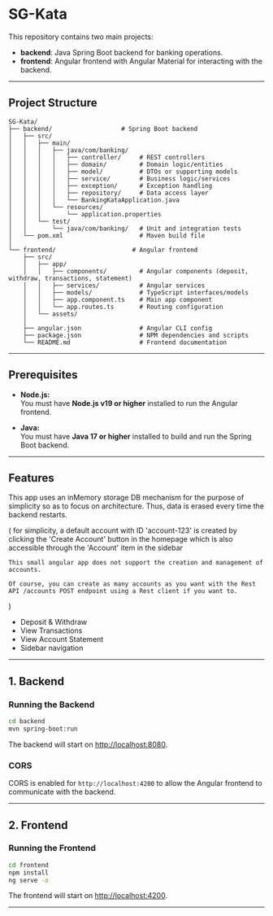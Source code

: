 # SG-Kata

This repository contains two main projects:

- **backend**: Java Spring Boot backend for banking operations.
- **frontend**: Angular frontend with Angular Material for interacting with the backend.

---

## Project Structure

```
SG-Kata/
├── backend/                   # Spring Boot backend
│   ├── src/
│   │   ├── main/
│   │   │   ├── java/com/banking/
│   │   │   │   ├── controller/     # REST controllers
│   │   │   │   ├── domain/         # Domain logic/entities
│   │   │   │   ├── model/          # DTOs or supporting models
│   │   │   │   ├── service/        # Business logic/services
│   │   │   │   ├── exception/      # Exception handling
│   │   │   │   ├── repository/     # Data access layer
│   │   │   │   └── BankingKataApplication.java
│   │   │   └── resources/
│   │   │       └── application.properties
│   │   └── test/
│   │       └── java/com/banking/   # Unit and integration tests
│   └── pom.xml                     # Maven build file
│
└── frontend/                     # Angular frontend
    ├── src/
    │   ├── app/
    │   │   ├── components/         # Angular components (deposit, withdraw, transactions, statement)
    │   │   ├── services/           # Angular services 
    │   │   ├── models/             # TypeScript interfaces/models
    │   │   ├── app.component.ts    # Main app component
    │   │   └── app.routes.ts       # Routing configuration
    │   └── assets/
    │
    ├── angular.json                # Angular CLI config
    ├── package.json                # NPM dependencies and scripts
    └── README.md                   # Frontend documentation
```

---

## Prerequisites

- **Node.js:**  
  You must have **Node.js v19 or higher** installed to run the Angular frontend.

- **Java:**  
  You must have **Java 17 or higher** installed to build and run the Spring Boot backend.

---


## Features

This app uses an inMemory storage DB mechanism for the purpose of simplicity so as to focus on architecture.
Thus, data is erased every time the backend restarts.

  ( 
    for simplicity, a default account with ID 'account-123' is created by clicking the 'Create Account' button in the homepage which is also accessible through the 'Account' item in the sidebar

    This small angular app does not support the creation and management of accounts.

    Of course, you can create as many accounts as you want with the Rest API /accounts POST endpoint using a Rest client if you want to.
)
- Deposit & Withdraw
- View Transactions
- View Account Statement
- Sidebar navigation

---

## 1. Backend

### Running the Backend

```sh
cd backend
mvn spring-boot:run
```

The backend will start on [http://localhost:8080](http://localhost:8080).

### CORS

CORS is enabled for `http://localhost:4200` to allow the Angular frontend to communicate with the backend.

---

## 2. Frontend

### Running the Frontend

```sh
cd frontend
npm install
ng serve -o
```

The frontend will start on [http://localhost:4200](http://localhost:4200).

---

